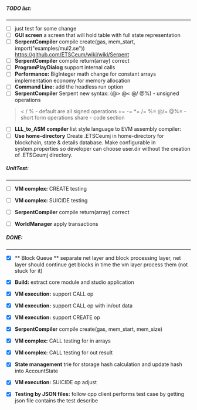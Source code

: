 

##### TODO list:
----------------

- [ ] just test for some change
- [ ] **GUI screen** a screen that will hold table with full state representation
- [ ] **SerpentCompiler** compile create(gas, mem_start, import("examples/mul2.se"))
  https://github.com/ETSCeum/wiki/wiki/Serpent
- [ ] **SerpentCompiler** compile return(array) correct
- [ ] **ProgramPlayDialog** support internal calls
- [ ] **Performance:** BigInteger math change for constant arrays implementation
economy for memory allocation
- [ ] **Command Line:** add the headless run option
- [ ] **SerpentCompiler** Serpent new syntax:
(@> @< @/ @%) - unsigned operations
 > < / % - default are all signed operations
+= -= *= /= %= @/= @%= - short form operations
share - code section

- [ ] **LLL_to_ASM compiler** list style language to EVM assembly compiler:
- [ ] **Use home-directory** Create .ETSCeumj in home-directory for blockchain, state & details database. Make configurable in system.properties so developer can choose user.dir without the creation of .ETSCeumj directory.

##### UnitTest:
----------------

- [ ] **VM complex:** CREATE testing
- [ ] **VM complex:** SUICIDE testing
- [ ] **SerpentCompiler** compile return(array) correct
- [ ] **WorldManager** apply transactions



##### DONE:
-----------

- [X] ** Block Queue ** separate net layer and block processing layer, net layer should continue get
                        blocks in time the vm layer process them (not stuck for it)
- [X] **Build:** extract core module and studio application
- [x] **VM execution:** support CALL op
- [x] **VM execution:** support CALL op with in/out data
- [x] **VM execution:** support CREATE op
- [x] **SerpentCompiler** compile create(gas, mem_start, mem_size)

- [x] **VM complex:** CALL testing for in arrays
- [x] **VM complex:** CALL testing for out result
- [x] **State management** trie for storage hash calculation
                           and update hash into AccountState
- [x] **VM execution:** SUICIDE op adjust
- [x] **Testing by JSON files:** follow cpp client performs test case by getting json file contains the test describe
